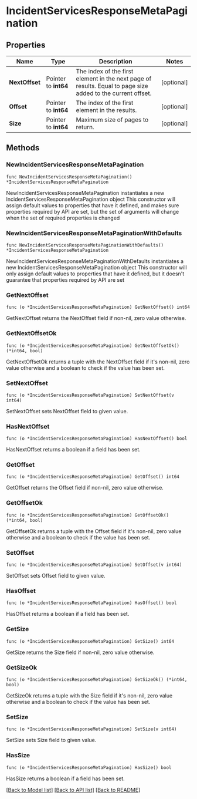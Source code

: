 # IncidentServicesResponseMetaPagination

## Properties

Name | Type | Description | Notes
------------ | ------------- | ------------- | -------------
**NextOffset** | Pointer to **int64** | The index of the first element in the next page of results. Equal to page size added to the current offset. | [optional] 
**Offset** | Pointer to **int64** | The index of the first element in the results. | [optional] 
**Size** | Pointer to **int64** | Maximum size of pages to return. | [optional] 

## Methods

### NewIncidentServicesResponseMetaPagination

`func NewIncidentServicesResponseMetaPagination() *IncidentServicesResponseMetaPagination`

NewIncidentServicesResponseMetaPagination instantiates a new IncidentServicesResponseMetaPagination object
This constructor will assign default values to properties that have it defined,
and makes sure properties required by API are set, but the set of arguments
will change when the set of required properties is changed

### NewIncidentServicesResponseMetaPaginationWithDefaults

`func NewIncidentServicesResponseMetaPaginationWithDefaults() *IncidentServicesResponseMetaPagination`

NewIncidentServicesResponseMetaPaginationWithDefaults instantiates a new IncidentServicesResponseMetaPagination object
This constructor will only assign default values to properties that have it defined,
but it doesn't guarantee that properties required by API are set

### GetNextOffset

`func (o *IncidentServicesResponseMetaPagination) GetNextOffset() int64`

GetNextOffset returns the NextOffset field if non-nil, zero value otherwise.

### GetNextOffsetOk

`func (o *IncidentServicesResponseMetaPagination) GetNextOffsetOk() (*int64, bool)`

GetNextOffsetOk returns a tuple with the NextOffset field if it's non-nil, zero value otherwise
and a boolean to check if the value has been set.

### SetNextOffset

`func (o *IncidentServicesResponseMetaPagination) SetNextOffset(v int64)`

SetNextOffset sets NextOffset field to given value.

### HasNextOffset

`func (o *IncidentServicesResponseMetaPagination) HasNextOffset() bool`

HasNextOffset returns a boolean if a field has been set.

### GetOffset

`func (o *IncidentServicesResponseMetaPagination) GetOffset() int64`

GetOffset returns the Offset field if non-nil, zero value otherwise.

### GetOffsetOk

`func (o *IncidentServicesResponseMetaPagination) GetOffsetOk() (*int64, bool)`

GetOffsetOk returns a tuple with the Offset field if it's non-nil, zero value otherwise
and a boolean to check if the value has been set.

### SetOffset

`func (o *IncidentServicesResponseMetaPagination) SetOffset(v int64)`

SetOffset sets Offset field to given value.

### HasOffset

`func (o *IncidentServicesResponseMetaPagination) HasOffset() bool`

HasOffset returns a boolean if a field has been set.

### GetSize

`func (o *IncidentServicesResponseMetaPagination) GetSize() int64`

GetSize returns the Size field if non-nil, zero value otherwise.

### GetSizeOk

`func (o *IncidentServicesResponseMetaPagination) GetSizeOk() (*int64, bool)`

GetSizeOk returns a tuple with the Size field if it's non-nil, zero value otherwise
and a boolean to check if the value has been set.

### SetSize

`func (o *IncidentServicesResponseMetaPagination) SetSize(v int64)`

SetSize sets Size field to given value.

### HasSize

`func (o *IncidentServicesResponseMetaPagination) HasSize() bool`

HasSize returns a boolean if a field has been set.


[[Back to Model list]](../README.md#documentation-for-models) [[Back to API list]](../README.md#documentation-for-api-endpoints) [[Back to README]](../README.md)


